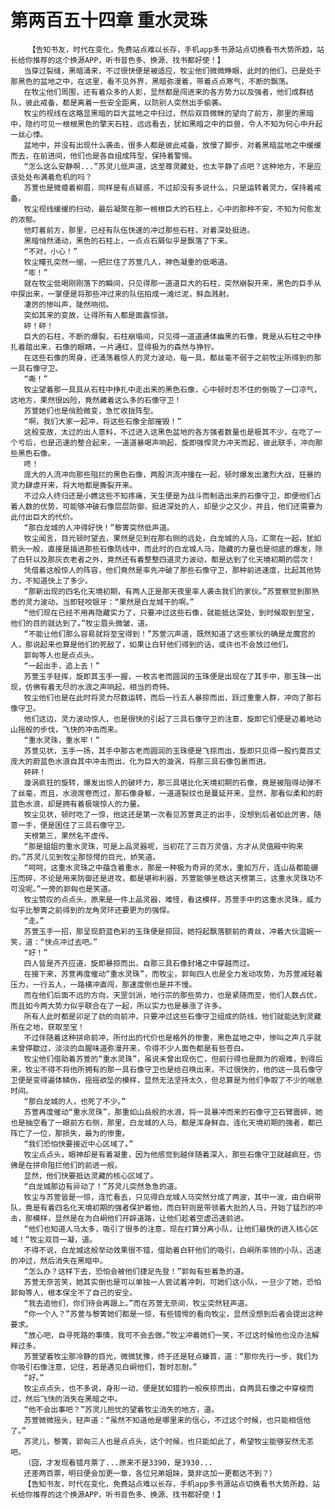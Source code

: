 # 第两百五十四章 重水灵珠
        【告知书友，时代在变化，免费站点难以长存，手机app多书源站点切换看书大势所趋，站长给你推荐的这个换源APP，听书音色多、换源、找书都好使！】
       当穿过裂缝，黑暗涌来，不过很快便是被适应，牧尘他们微微睁眼，此时的他们，已是处于那黑色的盆地之中，在这里，看不见外界，黑暗弥漫着，带着点点寒气，不断的飘荡。
       在牧尘他们周围，还有着众多的人影，显然都是闯进来的各方势力以及强者，他们成群结队，彼此戒备，都是离着一些安全距离，以防别人突然出手偷袭。
       牧尘的视线在这略显黑暗的巨大盆地之中扫过，然后双目微眯的望向了前方，那里的黑暗中，隐约可见一根根黑色的擎天石柱，远远看去，犹如黑暗之中的巨兽，令人不知为何心中升起一丝心悸。
       盆地中，并没有出现什么袭击，很多人都是彼此戒备，放慢了脚步，对着黑暗盆地之中缓缓而去，在前进间，他们也是各自组成阵型，保持着警惕。
       “怎么这么安静啊...”苏灵儿低声道，这至尊灵藏处，也太平静了点吧？这种地方，不是应该处处布满着危机的吗？
       苏萱也是微蹙着柳眉，同样是有点疑惑，不过却没有多说什么，只是运转着灵力，保持着戒备。
       牧尘视线缓缓的扫动，最后凝聚在那一根根巨大的石柱上，心中的那种不安，不知为何愈发的浓郁。
       他盯着前方，那里，已经有队伍快速的冲过那些石柱，对着深处挺进。
       黑暗悄然涌动，黑色的石柱上，一点点石屑似乎是飘落了下来。
       “不对，小心！”
       牧尘瞳孔突然一缩，一把拦住了苏萱几人，神色凝重的低喝道。
       “嘭！”
       就在牧尘低喝刚刚落下的瞬间，只见得那一道道巨大的石柱，突然崩裂开来，黑色的巨手从中探出来，一掌便是将那些冲过来的队伍拍成一滩烂泥，鲜血溅射。
       凄厉的惨叫声，陡然响彻。
       突如其来的变故，让得所有人都是面露惊骇。
       砰！砰！
       巨大的石柱，不断的爆裂，石柱崩塌间，只见得一道道通体幽黑的石像，竟是从石柱之中挣扎着踏出来，石像的眼睛，一片通红，显得极为的森然与狰狞。
       在这些石像的周身，还涌荡着惊人的灵力波动，每一具，都丝毫不弱于之前牧尘所得到的那一具石像守卫。
       “嘶！”
       牧尘望着那一具具从石柱中挣扎中走出来的黑色石像，心中顿时忍不住的倒吸了一口凉气，这地方，果然很凶险，竟然藏着这么多的石像守卫！
       苏萱她们也是俏脸微变，急忙收拢阵型。
       “啊，我们大家一起冲，将这些石像全部摧毁！”
       这般变故，太过的出人意料，不过进入这黑色盆地的各方强者数量也是极其不少，在吃了一个亏后，也是迅速的整合起来，一道道暴喝声响起，旋即强悍灵力冲天而起，彼此联手，冲向那些黑色石像。
       咚！
       庞大的人流冲向那些阻拦的黑色石像，两股洪流冲撞在一起，顿时爆发出激烈大战，狂暴的灵力肆虐开来，将大地都是撕裂开来。
       不过众人终归还是小瞧这些不知疼痛，天生便是为战斗而制造出来的石像守卫，即便他们占着人数的优势，可能够冲破石像层层防御，挺进深处的人，却是少之又少，并且，他们还需要为此付出巨大的代价。
       “那白龙城的人冲得好快！”黎箐突然低声道。
       牧尘闻言，目光顿时望去，果然是见到在那右侧的远处，白龙城的人马，汇聚在一起，犹如箭头一般，直接是插进那些石像防线中，而此时的白龙城人马，隐藏的力量也是彻底的爆发，除了白轩以及那灰衣老者之外，竟然还有着整整四道灵力波动，都是达到了化天境初期的层次！
       凭借着这般惊人的阵容，他们竟然是率先冲破了那些石像守卫，那种前进速度，比起其他势力，不知道快上了多少。
       “那新出现的四名化天境初期，有两人正是那天夜里率人袭击我们的家伙。”苏萱察觉到那熟悉的灵力波动，当即轻咬银牙：“果然是白龙城干的啊。”
       “他们现在已经不用再隐藏实力了，只要冲过这些石像，就能抵达深处，到时候取到至宝，他们的目的就达到了。”牧尘眉头微皱，道。
       “不能让他们那么容易就将至宝得到！”苏萱沉声道，既然知道了这些家伙的确是龙魔宫的人，那说起来也算是他们的死敌了，如果让白轩他们得到的话，或许也不会放过他们。
       郭匈等人也是点点头。
       “一起出手，追上去！”
       苏萱玉手轻挥，旋即其玉手一握，一枚古老而圆润的玉珠便是出现在了其手中，那玉珠一出现，仿佛有着无尽的水浪之声响起，相当的奇特。
       牧尘他们也是在此时将灵力尽数运转，而后一行五人暴掠而出，跃过重重人群，冲向了那石像守卫。
       他们这边，灵力波动惊人，也是很快的引起了三具石像守卫的注意，旋即它们便是迈着地动山摇般的步伐，飞快的冲击而来。
       “重水灵珠，重水牢！”
       苏萱见状，玉手一扬，其手中那古老而圆润的玉珠便是飞掠而出，旋即只见得一股约莫百丈庞大的蔚蓝色水浪自其中冲击而出，化为巨大的漩涡，将那三具石像包裹而进。
       砰砰！
       漩涡疯狂的旋转，爆发出惊人的破坏力，那三具堪比化天境初期的石像，竟是被阻得动弹不了丝毫，而且，水浪席卷而过，那石像身躯，一道道裂纹也是蔓延开来，显然，那看似柔和的蔚蓝色水浪，却是拥有着极端惊人的力量。
       牧尘见状，顿时吃了一惊，他这还是第一次看见苏萱真正的出手，没想到后者如此厉害，随意一手，便是困住了三具石像守卫。
       天榜第三，果然名不虚传。
       “那是姐姐的重水灵珠，可是上品灵器呢，当初花了三百万灵值，方才从灵值殿中购来的。”苏灵儿见到牧尘那惊愕的目光，娇笑道。
       “呵呵，这重水灵珠之中蕴含着重水，那是一种极为奇异的灵水，重如万斤，连山岳都能碾压而碎，不论是用来防御还是进攻，都是堪称利器，苏萱能够坐稳这天榜第三，这重水灵珠功不可没呢。”一旁的郭匈也是笑道。
       牧尘赞叹的点点头，原来是一件上品灵器，难怪，看这模样，苏萱手中的这重水灵珠，威力似乎比黎箐之前得到的龙角灵环还要更为的强悍。
       “走。”
       苏萱玉手一招，那呈现蔚蓝色彩的玉珠便是掠回，她捋起飘落额前的青丝，冲着大伙温婉一笑，道：“快点冲过去吧。”
       “好！”
       四人皆是齐齐应道，旋即暴掠而出，自那三具石像封堵之中穿越而过。
       在接下来，苏萱再度催动“重水灵珠”，而牧尘，郭匈四人也是全力发动攻势，为苏萱减轻着压力，一行五人，一路横冲直闯，那速度倒也是并不慢。
       而在他们后面不远的方向，天罡剑派，地行宗的那些势力，也是紧随而至，他们人数占优，而且如今两大势力似乎联合在了一起，所以实力也是暴涨了许多。
       所有人此时都是卯足了劲的向前冲，只要冲过这些石像守卫组成的防线，他们就能达到灵藏所在之地，获取至宝！
       不过伴随着这种拼命前冲，所付出的代价也是格外的惨重，黑色盆地之中，惨叫之声几乎就未曾停歇过，淡淡的血腥味道弥漫开来，令得不少人面色都是有些苍白。
       牧尘他们借助着苏萱的“重水灵珠”，虽说未曾出现伤亡，但前行得也是颇为的艰难，到得后来，牧尘不得不将他所拥有的那一具石像守卫也是给召唤出来，不过很快的，他的这一具石像守卫便是变得遍体鳞伤，摇摇欲坠的模样，显然无法坚持太久，但总算是为他们争取了不少的喘息时间。
       “那白龙城的人，也死了不少。”
       苏萱再度催动“重水灵珠”，那重如山岳般的水浪，将一具暴冲而来的石像守卫石臂震碎，她也是抽空看了一眼前方右侧，那里，白龙城的人马，都是浑身鲜血，连化天境初期的强者，都已阵亡了一位，那损失，最为的惨重。
       “我们恐怕快要接近中心区域了。”
       牧尘点点头，眼神却是有着凝重，因为他感觉到越伴随着深入，那些石像守卫就越疯狂，仿佛是在拼命阻拦他们的前进一般。
       显然，他们快要抵达灵藏的核心区域了。
       “白龙城那边有异动了！”苏灵儿突然急急的道。
       牧尘与苏萱皆是一惊，连忙看去，只见得白龙城人马突然分成了两波，其中一波，由白峒带队，竟是有着四名化天境初期的强者保护着他，而白轩则是带领着大批的人马，开始了猛烈的冲击，那模样，显然是在为白峒他们开辟道路，让他们趁着空虚迅速前进。
       “他们也知道人马太多，吸引了很多的注意，现在打算分离小队，让他们最快的进入核心区域！”牧尘双目一凝，道。
       不得不说，白龙城这般举动效果很不错，借助着白轩他们的吸引，白峒所率领的小队，迅速的冲过，然后消失在黑暗中。
       “怎么办？这样下去，恐怕会被他们捷足先登！”郭匈有些着急的道。
       苏萱无奈苦笑，她其实倒也是可以单独一人尝试着冲刺，可她们这小队，一旦少了她，恐怕郭匈等人，根本保全不了自己的安全。
       “我去追他们，你们待会再跟上。”而在苏萱无奈间，牧尘突然轻声道。
       “你一个人？”苏萱与黎箐她们都是一惊，有些错愕的看向牧尘，显然没想到后者会提出这种要求。
       “放心吧，自寻死路的事情，我可不会去做。”牧尘冲着她们一笑，不过这时候他也没办法解释过多。
       苏萱望着牧尘那冷静的目光，微微犹豫，终于还是轻点螓首，道：“那你先行一步，我们为你吸引石像注意，记住，若是遇见白峒他们，暂时忍耐。”
       “好。”
       牧尘点点头，也不多说，身形一动，便是犹如猎豹一般疾掠而出，自两具石像之中穿梭而过，然后飞快的消失在黑暗之中。
       “他不会出事吧？”苏灵儿担忧的望着牧尘消失的地方，道。
       苏萱微微摇头，轻声道：“虽然不知道他是哪里来的信心，不过这个时候，也只能相信他了。”
       苏灵儿，黎箐，郭匈三人也是点点头，这个时候，也只能如此了，希望牧尘能够安然无恙吧。
       （囧，才发现看错月票了...原来不是3390，是3930...
       还差两百票，明日便会加更一章，各位兄弟姐妹，莫非这加一更都达不到？）
       【告知书友，时代在变化，免费站点难以长存，手机app多书源站点切换看书大势所趋，站长给你推荐的这个换源APP，听书音色多、换源、找书都好使！】